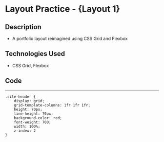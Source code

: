 # Layout Practice - {Layout 1}

## Description
- A portfolio layout reimagined using CSS Grid and Flexbox

## Technologies Used

- CSS Grid, Flexbox

## Code 


-------------


```
.site-header {
	display: grid;
	grid-template-columns: 1fr 1fr 1fr;
	height: 70px;
	line-height: 70px;	
	background-color: red;
	font-weight: 700;
	width: 100%;
	z-index: 2
}

```

